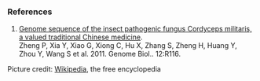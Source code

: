 ### References

1.  [Genome sequence of the insect pathogenic fungus Cordyceps
    militaris, a valued traditional Chinese
    medicine](http://europepmc.org/abstract/MED/22112802).\
    Zheng P, Xia Y, Xiao G, Xiong C, Hu X, Zhang S, Zheng H, Huang Y,
    Zhou Y, Wang S et al. 2011. Genome Biol.. 12:R116.

Picture credit:
[Wikipedia](https://commons.wikimedia.org/wiki/File:Cordycepsmilitaris.jpg),
the free encyclopedia
